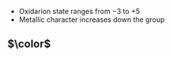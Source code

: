 - Oxidarion state ranges from $-3$ to $+5$ 
- Metallic character increases down the group


## $\color$
